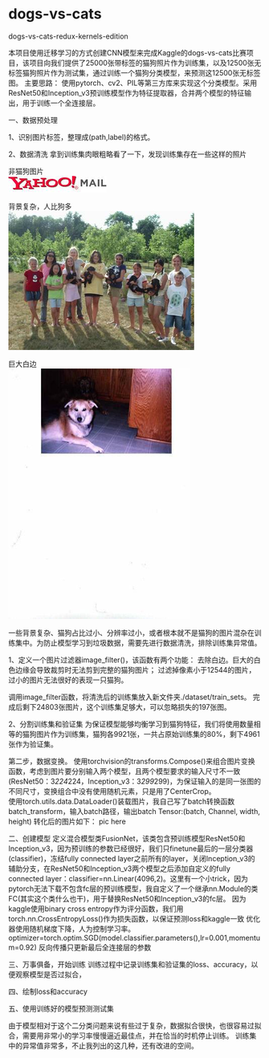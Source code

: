 # dogs-vs-cats
dogs-vs-cats-redux-kernels-edition

本项目使用迁移学习的方式创建CNN模型来完成Kaggle的dogs-vs-cats比赛项目，该项目向我们提供了25000张带标签的猫狗照片作为训练集，以及12500张无标签猫狗照片作为测试集，通过训练一个猫狗分类模型，来预测这12500张无标签图。
主要思路：
使用pytorch、cv2、PIL等第三方库来实现这个分类模型。采用ResNet50和Inception_v3预训练模型作为特征提取器，合并两个模型的特征输出，用于训练一个全连接层。
    
一、数据预处理

1、识别图片标签，整理成(path,label)的格式。

2、数据清洗
拿到训练集肉眼粗略看了一下，发现训练集存在一些这样的照片

非猫狗图片  
![image](picture/dog.4367.jpg)

背景复杂，人比狗多  
![image](picture/dog.6725.jpg)

巨大白边  
![image](picture/dog.9076.jpg)

一些背景复杂、猫狗占比过小、分辨率过小，或者根本就不是猫狗的图片混杂在训练集中。为防止模型学习到垃圾数据，需要先进行数据清洗，排除训练集异常值。
    
1、定义一个图片过滤器image_filter()，该函数有两个功能：
去除白边。巨大的白色边缘会导致裁剪时无法剪到完整的猫狗图片；
过滤掉像素小于12544的图片，过小的图片无法很好的表现一只猫狗。


调用image_filter函数，将清洗后的训练集放入新文件夹./dataset/train_sets。
完成后剩下24803张图片，这个训练集足够大，可以忽略损失的197张图。
    
2、分割训练集和验证集
为保证模型能够均衡学习到猫狗特征，我们将使用数量相等的猫狗图片作为训练集，猫狗各9921张，一共占原始训练集的80%，剩下4961张作为验证集。
    
第二步，数据变换。
使用torchvision的transforms.Compose()来组合图片变换函数，考虑到图片要分别输入两个模型，且两个模型要求的输入尺寸不一致(ResNet50：3*224*224，Inception_v3：3*299*299)，为保证输入的是同一张图的不同尺寸，变换组合中没有使用随机元素，只是用了CenterCrop。  
使用torch.utils.data.DataLoader()装载图片，我自己写了batch转换函数batch_transform，输入batch路径，输出batch Tensor:(batch, Channel, width, height)
转化后的图片如下：
    pic here
    
二、创建模型
定义混合模型类FusionNet，该类包含预训练模型ResNet50和Inception_v3，因为预训练的参数已经很好，我们只finetune最后的一层分类器(classifier)，冻结fully connected layer之前所有的layer，关闭Inception_v3的辅助分支，在ResNet50和Inception_v3两个模型之后添加自定义的fully connected layer：classifier=nn.Linear(4096,2)。这里有一个小trick，因为pytorch无法下载不包含fc层的预训练模型，我自定义了一个继承nn.Module的类FC(其实这个类什么也干)，用于替换ResNet50和Inception_v3的fc层。
因为kaggle使用binary cross entropy作为评分函数，我们用torch.nn.CrossEntropyLoss()作为损失函数，以保证预测loss和kaggle一致
优化器使用随机梯度下降，人为控制学习率。
optimizer=torch.optim.SGD(model.classifier.parameters(),lr=0.001,momentum=0.92)
反向传播只更新最后全连接层的参数
    
三、万事俱备，开始训练
训练过程中记录训练集和验证集的loss、accuracy，以便观察模型是否过拟合，
    
四、绘制loss和accuracy
    
五、使用训练好的模型预测测试集
    
由于模型相对于这个二分类问题来说有些过于复杂，数据拟合很快，也很容易过拟合，需要用非常小的学习率慢慢逼近最佳点，并在恰当的时机停止训练。
训练集中的异常值非常多，不止我列出的这几种，还有改进的空间。
